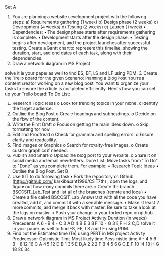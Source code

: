 Set A
1. You are planning a website development project with the following steps:
a)	Requirements gathering (1 week)
b)	Design phase (2 weeks)
c)	Development (4 weeks)
d)	Testing (2 weeks)
e)	Launch (1 week)
•	Dependencies:
•	The design phase starts after requirements gathering is complete.
•	Development starts after the design phase.
•	Testing begins after development, and the project launches after successful testing.
Create a Gantt chart to represent this timeline, showing the duration, start, and end dates of each task, along with their dependencies.
2. Draw a network diagram in MS Project 
 
solve it in your paper as well to find ES, EF, LS and LF using PDM.
3. Create the Trello board for the given Scenario: 
Planning a Blog Post
You're a content creator working on a new blog post. You want to organize your tasks to ensure the article is completed efficiently. Here's how you can set up your Trello board:
To Do List:
1.	Research Topic Ideas
o	Look for trending topics in your niche.
o	Identify the target audience.
2.	Outline the Blog Post
o	Create headings and subheadings.
o	Decide on the flow of the content.
3.	Write the First Draft
o	Focus on getting the main ideas down.
o	Skip formatting for now.
4.	Edit and Proofread
o	Check for grammar and spelling errors.
o	Ensure clarity and readability.
5.	Find Images or Graphics
o	Search for royalty-free images.
o	Create custom graphics if needed.
6.	Publish and Share
o	Upload the blog post to your website.
o	Share it on social media and email newsletters.
Done List:
Move tasks from "To Do" to "Done" as you complete them. For example:
•	Research Topic Ideas 
•	Outline the Blog Post.
Set B
1. Use GIT to do following task
•	Fork the repository on Github (https://github.com/ karkibasant1996/CSIT7th) , open the logs, and figure out how many commits there are.
•	Create the branch BSCCSIT_Lab_Test and list all of the branches (remote and local)
•	Create a file called BSCCSIT_Lab_Answer.txt with all the code you have created, add it, and commit it with a sensible message.
•	Make at least 2 more commits, and merge it back with master. Be sure to take a look at the logs on master.
•	Push your change to your forked repo on github.
2. Draw a network diagram in MS Project 
Activity	Duration (in weeks)	Precedents
A	6	-
B	4	-
C	3	A
D	4	B
E	3	B
F	10	-
G	3	E,F
H	2	C,D
solve it in your paper as well to find ES, EF, LS and LF using PDM.
3. Find out the Estimated time (Te) using PERT in MS project 
Activity	Predecessor	Optimistic Time	Most likely time	Pessimistic time
A	-	4	5	6
B	-	8	12	16
C	A	4	5	12
D	B	1	3	5
E	D,A	2	2	2
F	B	4	5	6
G	C,E,F	10	14	18
H	G	18	20	34

